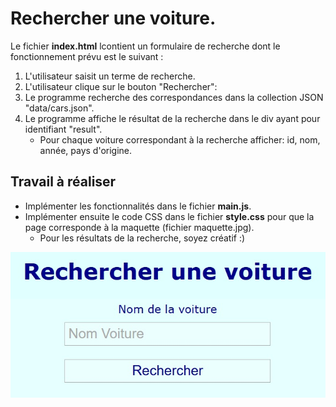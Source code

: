 # Rechercher une voiture.

Le fichier **index.html** lcontient un formulaire de recherche dont le fonctionnement prévu est le suivant : 

1. L'utilisateur saisit un terme de recherche.
2. L'utilisateur clique sur le bouton "Rechercher":
3. Le programme recherche des correspondances dans la collection JSON "data/cars.json".
4. Le programme affiche le résultat de la recherche dans le div ayant pour identifiant "result".
    - Pour chaque voiture correspondant à la recherche afficher: id, nom, année, pays d'origine. 

## Travail à réaliser

- Implémenter les fonctionnalités dans le fichier **main.js**.
- Implémenter ensuite le code CSS dans le fichier **style.css** pour que la page corresponde à la maquette (fichier maquette.jpg).
    - Pour les résultats de la recherche, soyez créatif :)

![Maquette cars](./maquette.jpg)